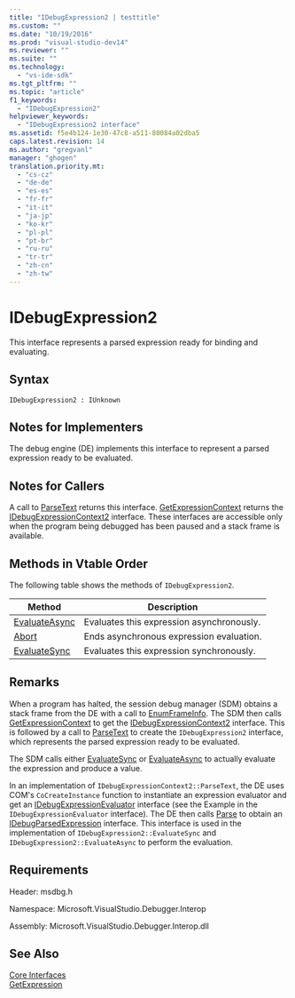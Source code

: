 ```yaml
---
title: "IDebugExpression2 | testtitle"
ms.custom: ""
ms.date: "10/19/2016"
ms.prod: "visual-studio-dev14"
ms.reviewer: ""
ms.suite: ""
ms.technology: 
  - "vs-ide-sdk"
ms.tgt_pltfrm: ""
ms.topic: "article"
f1_keywords: 
  - "IDebugExpression2"
helpviewer_keywords: 
  - "IDebugExpression2 interface"
ms.assetid: f5e4b124-1e30-47c8-a511-80084a02dba5
caps.latest.revision: 14
ms.author: "gregvanl"
manager: "ghogen"
translation.priority.mt: 
  - "cs-cz"
  - "de-de"
  - "es-es"
  - "fr-fr"
  - "it-it"
  - "ja-jp"
  - "ko-kr"
  - "pl-pl"
  - "pt-br"
  - "ru-ru"
  - "tr-tr"
  - "zh-cn"
  - "zh-tw"
---
```

# IDebugExpression2
This interface represents a parsed expression ready for binding and evaluating.  
  
## Syntax  
  
```  
IDebugExpression2 : IUnknown  
```  
  
## Notes for Implementers  
 The debug engine (DE) implements this interface to represent a parsed expression ready to be evaluated.  
  
## Notes for Callers  
 A call to [ParseText](../extensibility-debugger-reference/idebugexpressioncontext2--parsetext.md) returns this interface. [GetExpressionContext](../extensibility-debugger-reference/idebugstackframe2--getexpressioncontext.md) returns the [IDebugExpressionContext2](../extensibility-debugger-reference/idebugexpressioncontext2.md) interface. These interfaces are accessible only when the program being debugged has been paused and a stack frame is available.  
  
## Methods in Vtable Order  
 The following table shows the methods of `IDebugExpression2`.  
  
|Method|Description|  
|------------|-----------------|  
|[EvaluateAsync](../extensibility-debugger-reference/idebugexpression2--evaluateasync.md)|Evaluates this expression asynchronously.|  
|[Abort](../extensibility-debugger-reference/idebugexpression2--abort.md)|Ends asynchronous expression evaluation.|  
|[EvaluateSync](../extensibility-debugger-reference/idebugexpression2--evaluatesync.md)|Evaluates this expression synchronously.|  
  
## Remarks  
 When a program has halted, the session debug manager (SDM) obtains a stack frame from the DE with a call to [EnumFrameInfo](../extensibility-debugger-reference/idebugthread2--enumframeinfo.md). The SDM then calls [GetExpressionContext](../extensibility-debugger-reference/idebugstackframe2--getexpressioncontext.md) to get the [IDebugExpressionContext2](../extensibility-debugger-reference/idebugexpressioncontext2.md) interface. This is followed by a call to [ParseText](../extensibility-debugger-reference/idebugexpressioncontext2--parsetext.md) to create the `IDebugExpression2` interface, which represents the parsed expression ready to be evaluated.  
  
 The SDM calls either [EvaluateSync](../extensibility-debugger-reference/idebugexpression2--evaluatesync.md) or [EvaluateAsync](../extensibility-debugger-reference/idebugexpression2--evaluateasync.md) to actually evaluate the expression and produce a value.  
  
 In an implementation of `IDebugExpressionContext2::ParseText`, the DE uses COM's `CoCreateInstance` function to instantiate an expression evaluator and get an [IDebugExpressionEvaluator](../extensibility-debugger-reference/idebugexpressionevaluator.md) interface (see the Example in the `IDebugExpressionEvaluator` interface). The DE then calls [Parse](../extensibility-debugger-reference/idebugexpressionevaluator--parse.md) to obtain an [IDebugParsedExpression](../extensibility-debugger-reference/idebugparsedexpression.md) interface. This interface is used in the implementation of `IDebugExpression2::EvaluateSync` and `IDebugExpression2::EvaluateAsync` to perform the evaluation.  
  
## Requirements  
 Header: msdbg.h  
  
 Namespace: Microsoft.VisualStudio.Debugger.Interop  
  
 Assembly: Microsoft.VisualStudio.Debugger.Interop.dll  
  
## See Also  
 [Core Interfaces](../extensibility-debugger-reference/core-interfaces.md)   
 [GetExpression](../extensibility-debugger-reference/idebugexpressionevaluationcompleteevent2--getexpression.md)
